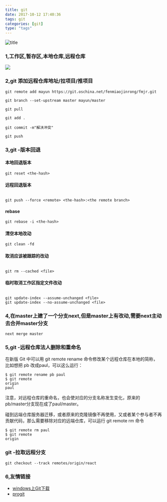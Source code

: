 ```yaml
---
title: git
date: 2017-10-12 17:40:36
tags: git
categories: [git]
type: "tags"
---
```

![title](//static.open-open.com/lib/uploadImg/20141015/20141015084602_745.png)
<!--more-->

### 1,工作区,暂存区,本地仓库,远程仓库
![](https://cdn.wangyaxing.cn/git.png)
### 2,git 添加远程仓库地址/拉项目/推项目
```
git remote add mayun https://git.oschina.net/fenmiaojinrong/fmjr.git

git branch --set-upstream master mayun/master

git pull

git add .

git commit -m"解决冲突"

git push

```
### 3,git -版本回退
#### 本地回退版本
```
git reset <the-hash>
```

#### 远程回退版本
```

git push --force <remote> <the-hash>:<the remote branch>
```

#### rebase
```
git rebase -i <the-hash>
```

#### 清空本地改动
```
git clean -fd
```

#### 取消应该被跟踪的改动
```

git rm --cached <file>
```

#### 临时取消工作区指定文件改动
```

git update-index --assume-unchanged <file> 
git update-index --no-assume-unchanged <file>
```

### 4,在master上建了一个分支next,但是master上有改动,需要next主动去合并master分支
```
next merge master
```
### 5,git -远程仓库法人删除和重命名
在新版 Git 中可以用 git remote rename 命令修改某个远程仓库在本地的简称，比如想把 pb 改成paul，可以这么运行：
```
$ git remote rename pb paul
$ git remote
origin
paul
```
注意，对远程仓库的重命名，也会使对应的分支名称发生变化，原来的 pb/master分支现在成了paul/master。

碰到远端仓库服务器迁移，或者原来的克隆镜像不再使用，又或者某个参与者不再贡献代码，那么需要移除对应的远端仓库，可以运行 git remote rm 命令
```
$ git remote rm paul
$ git remote
origin
```
### git -拉取远程分支
```
git checkout --track remotes/origin/react
```

### 6,友情链接
- [windows上Git下载](http://pan.baidu.com/s/1i5L40aL)
- [progit](http://git.oschina.net/progit/)